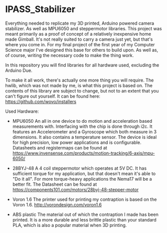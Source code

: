 # IPASS_Stabilizer
Everything needed to replicate my 3D printed, Arduino powered camera stabilizer. As well as MPU6050 and steppermotor libraries.
This project was meant primarily as a proof of concept of a relatively inexpensive home made Gimball. It's not really suited to 
carry a camera just yet, but that's where you come in. For my final project of the first year of my Computer Science major I've 
designed this base for others to build upon. As well as, of course, writing the necessary code to make the thing work. 

In this repository you will find libraries for all hardware used, excluding the Arduino Due.

To make it all work, there's actually one more thing you will require. The hwlib, which was not made by me, is what this project is
based on. The contents of this library are subject to change, but not to an extent that you can't figure out yourself.
It can be found here: https://github.com/wovo/installers

Used Hardware:
  - MPU6050
    An all in one device to do motion and acceleration based measurements with. Interfacing with the chip is done through i2c.
    It features an Accelerometer and a Gyroscope which both measure in 3 dimensions. It also contains a temperature sensor.
    The device is ideal for high precision, low power applications and is configurable.
    Datasheets and registermaps can be found at https://www.invensense.com/products/motion-tracking/6-axis/mpu-6050/
    
  - 28BYJ-48
    A 4 coil steppermotor which operates at 5V DC. It has sufficient torque for my application, but that doesn't mean it's able to
    "Do it all". For more torque-heavy applications the Nema17 will be a better fit.
    The Datasheet can be found at https://components101.com/motors/28byj-48-stepper-motor
    
  - Voron 1.6
    The printer used for printing my contraption is based on the Voron 1.6.
    http://vorondesign.com/voron1.6
    
  - ABS plastic
    The material out of which the contraption I made has been printed. It is a more durable and less brittle plastic than your 
    standard PLA, which is also a popular material when 3D printing. 
    
      
